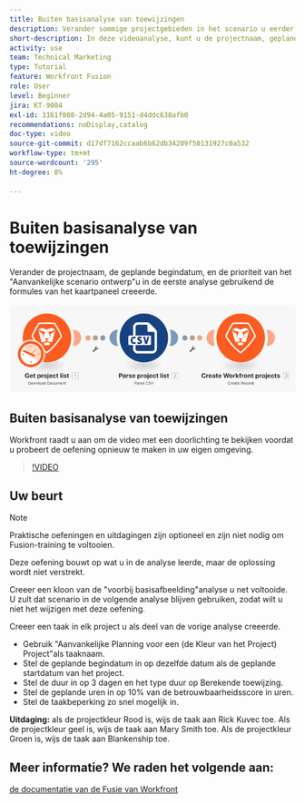 ```yaml
---
title: Buiten basisanalyse van toewijzingen
description: Verander sommige projectgebieden in het scenario u eerder gebruikend de formules van het kaartpaneel in  [!DNL Adobe Workfront Fusion] creeerde.
short-description: In deze videoanalyse, kunt u de projectnaam, geplande begindatum, en prioriteit van het "Aanvankelijke scenario ontwerp"veranderen u in de eerste analyse gebruikend de formules van het kaartpaneel creeerde.
activity: use
team: Technical Marketing
type: Tutorial
feature: Workfront Fusion
role: User
level: Beginner
jira: KT-9004
exl-id: 3161f088-2d94-4a05-9151-d4ddc638afb0
recommendations: noDisplay,catalog
doc-type: video
source-git-commit: d17df7162ccaab6b62db34209f50131927c0a532
workflow-type: tm+mt
source-wordcount: '295'
ht-degree: 0%

---
```


# Buiten basisanalyse van toewijzingen

Verander de projectnaam, de geplande begindatum, en de prioriteit van het &quot;Aanvankelijke scenario ontwerp&quot;u in de eerste analyse gebruikend de formules van het kaartpaneel creeerde.

![ een beeld van het scenario van de Fusie ](assets/understand-the-basics-1.png)

## Buiten basisanalyse van toewijzingen

Workfront raadt u aan om de video met een doorlichting te bekijken voordat u probeert de oefening opnieuw te maken in uw eigen omgeving.

>[!VIDEO](https://video.tv.adobe.com/v/335264/?quality=12&learn=on&enablevpops)


## Uw beurt

>[!NOTE]
>
>Praktische oefeningen en uitdagingen zijn optioneel en zijn niet nodig om Fusion-training te voltooien.

Deze oefening bouwt op wat u in de analyse leerde, maar de oplossing wordt niet verstrekt.

Creeer een kloon van de &quot;voorbij basisafbeelding&quot;analyse u net voltooide. U zult dat scenario in de volgende analyse blijven gebruiken, zodat wilt u niet het wijzigen met deze oefening.

Creeer een taak in elk project u als deel van de vorige analyse creeerde.

* Gebruik &quot;Aanvankelijke Planning voor een (de Kleur van het Project) Project&quot;als taaknaam.
* Stel de geplande begindatum in op dezelfde datum als de geplande startdatum van het project.
* Stel de duur in op 3 dagen en het type duur op Berekende toewijzing.
* Stel de geplande uren in op 10% van de betrouwbaarheidsscore in uren.
* Stel de taakbeperking zo snel mogelijk in.

**Uitdaging:** als de projectkleur Rood is, wijs de taak aan Rick Kuvec toe. Als de projectkleur geel is, wijs de taak aan Mary Smith toe. Als de projectkleur Groen is, wijs de taak aan Blankenship toe.

## Meer informatie? We raden het volgende aan:

[ de documentatie van de Fusie van Workfront ](https://experienceleague.adobe.com/docs/workfront/using/adobe-workfront-fusion/workfront-fusion-2.html?lang=en)
